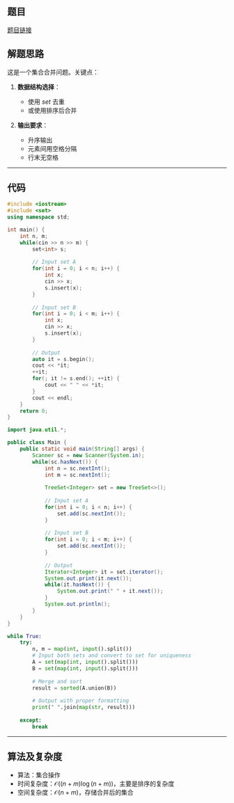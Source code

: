 ## 题目
[题目链接](https://www.nowcoder.com/practice/635ff765d4af45b5bf8e3756ed415792?tpId=182&tqId=105620&sourceUrl=/exam/oj&channenl=wgithub&fromPut=wgithub)

## 解题思路

这是一个集合合并问题。关键点：

1. **数据结构选择**：
   - 使用 $set$ 去重
   - 或使用排序后合并

2. **输出要求**：
   - 升序输出
   - 元素间用空格分隔
   - 行末无空格

---

## 代码

```cpp []
#include <iostream>
#include <set>
using namespace std;

int main() {
    int n, m;
    while(cin >> n >> m) {
        set<int> s;
        
        // Input set A
        for(int i = 0; i < n; i++) {
            int x;
            cin >> x;
            s.insert(x);
        }
        
        // Input set B
        for(int i = 0; i < m; i++) {
            int x;
            cin >> x;
            s.insert(x);
        }
        
        // Output
        auto it = s.begin();
        cout << *it;
        ++it;
        for(; it != s.end(); ++it) {
            cout << " " << *it;
        }
        cout << endl;
    }
    return 0;
}
```

```java []
import java.util.*;

public class Main {
    public static void main(String[] args) {
        Scanner sc = new Scanner(System.in);
        while(sc.hasNext()) {
            int n = sc.nextInt();
            int m = sc.nextInt();
            
            TreeSet<Integer> set = new TreeSet<>();
            
            // Input set A
            for(int i = 0; i < n; i++) {
                set.add(sc.nextInt());
            }
            
            // Input set B
            for(int i = 0; i < m; i++) {
                set.add(sc.nextInt());
            }
            
            // Output
            Iterator<Integer> it = set.iterator();
            System.out.print(it.next());
            while(it.hasNext()) {
                System.out.print(" " + it.next());
            }
            System.out.println();
        }
    }
}
```

```python []
while True:
    try:
        n, m = map(int, input().split())
        # Input both sets and convert to set for uniqueness
        A = set(map(int, input().split()))
        B = set(map(int, input().split()))
        
        # Merge and sort
        result = sorted(A.union(B))
        
        # Output with proper formatting
        print(" ".join(map(str, result)))
        
    except:
        break
```

---

## 算法及复杂度
- 算法：集合操作
- 时间复杂度：$\mathcal{O}((n+m)\log(n+m))$，主要是排序的复杂度
- 空间复杂度：$\mathcal{O}(n+m)$，存储合并后的集合